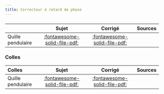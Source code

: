 ```yaml
---
title: Correcteur à retard de phase 
---
```


###  
 
|  | Sujet | Corrigé | Sources  | 
| :-------------- | :---: | :-----: | :------: | 
| Quille pendulaire | [:fontawesome-solid-file-pdf:](http://xpessoles-cpge.fr/pdf/Cy_03_01_TD_RP_01_Quille_Sujet.pdf) | [:fontawesome-solid-file-pdf:](http://xpessoles-cpge.fr/pdf/Cy_03_01_TD_RP_01_Quille_Corrige.pdf) | 
### Colles 
 
| Colles | Sujet | Corrigé | Sources  | 
| :-------------- | :---: | :-----: | :------: | 
| Quille pendulaire | [:fontawesome-solid-file-pdf:](http://xpessoles-cpge.fr/pdf/Cy_03_01_Colle_RP_01_Quille_Sujet.pdf) | [:fontawesome-solid-file-pdf:](http://xpessoles-cpge.fr/pdf/Cy_03_01_Colle_RP_01_Quille_Corrige.pdf) | 


